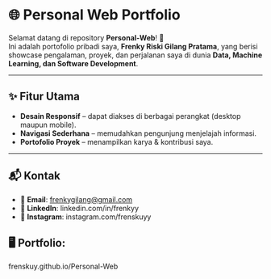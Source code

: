 # 🌐 Personal Web Portfolio

Selamat datang di repository **Personal-Web**! 🎉  
Ini adalah portofolio pribadi saya, **Frenky Riski Gilang Pratama**, yang berisi showcase pengalaman, proyek, dan perjalanan saya di dunia **Data, Machine Learning, dan Software Development**.

---

## ✨ Fitur Utama
- **Desain Responsif** – dapat diakses di berbagai perangkat (desktop maupun mobile).
- **Navigasi Sederhana** – memudahkan pengunjung menjelajah informasi.
- **Portofolio Proyek** – menampilkan karya & kontribusi saya.

---

## 📬 Kontak

- 📧 **Email**: frenkygilang@gmail.com
- 💼 **LinkedIn**: linkedin.com/in/frenkyy
- 📸 **Instagram**: instagram.com/frenskuyy

## 🖥️ Portfolio: 
frenskuy.github.io/Personal-Web
